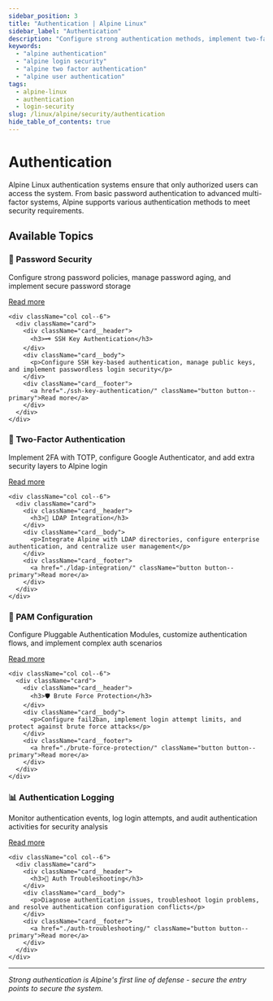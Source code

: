 ```yaml
---
sidebar_position: 3
title: "Authentication | Alpine Linux"
sidebar_label: "Authentication"
description: "Configure strong authentication methods, implement two-factor authentication, and secure user login processes in Alpine Linux."
keywords:
  - "alpine authentication"
  - "alpine login security"
  - "alpine two factor authentication"
  - "alpine user authentication"
tags:
  - alpine-linux
  - authentication
  - login-security
slug: /linux/alpine/security/authentication
hide_table_of_contents: true
---
```


# Authentication

Alpine Linux authentication systems ensure that only authorized users can access the system. From basic password authentication to advanced multi-factor systems, Alpine supports various authentication methods to meet security requirements.

## Available Topics

<div className="container">
  <div className="row">
    <div className="col col--6">
      <div className="card">
        <div className="card__header">
          <h3>🔑 Password Security</h3>
        </div>
        <div className="card__body">
          <p>Configure strong password policies, manage password aging, and implement secure password storage</p>
        </div>
        <div className="card__footer">
          <a href="./password-security/" className="button button--primary">Read more</a>
        </div>
      </div>
    </div>
    
    <div className="col col--6">
      <div className="card">
        <div className="card__header">
          <h3>🗝️ SSH Key Authentication</h3>
        </div>
        <div className="card__body">
          <p>Configure SSH key-based authentication, manage public keys, and implement passwordless login security</p>
        </div>
        <div className="card__footer">
          <a href="./ssh-key-authentication/" className="button button--primary">Read more</a>
        </div>
      </div>
    </div>
  </div>

  <div className="row">
    <div className="col col--6">
      <div className="card">
        <div className="card__header">
          <h3>📱 Two-Factor Authentication</h3>
        </div>
        <div className="card__body">
          <p>Implement 2FA with TOTP, configure Google Authenticator, and add extra security layers to Alpine login</p>
        </div>
        <div className="card__footer">
          <a href="./two-factor-authentication/" className="button button--primary">Read more</a>
        </div>
      </div>
    </div>
    
    <div className="col col--6">
      <div className="card">
        <div className="card__header">
          <h3>🏢 LDAP Integration</h3>
        </div>
        <div className="card__body">
          <p>Integrate Alpine with LDAP directories, configure enterprise authentication, and centralize user management</p>
        </div>
        <div className="card__footer">
          <a href="./ldap-integration/" className="button button--primary">Read more</a>
        </div>
      </div>
    </div>
  </div>

  <div className="row">
    <div className="col col--6">
      <div className="card">
        <div className="card__header">
          <h3>🔐 PAM Configuration</h3>
        </div>
        <div className="card__body">
          <p>Configure Pluggable Authentication Modules, customize authentication flows, and implement complex auth scenarios</p>
        </div>
        <div className="card__footer">
          <a href="./pam-configuration/" className="button button--primary">Read more</a>
        </div>
      </div>
    </div>
    
    <div className="col col--6">
      <div className="card">
        <div className="card__header">
          <h3>🛡️ Brute Force Protection</h3>
        </div>
        <div className="card__body">
          <p>Configure fail2ban, implement login attempt limits, and protect against brute force attacks</p>
        </div>
        <div className="card__footer">
          <a href="./brute-force-protection/" className="button button--primary">Read more</a>
        </div>
      </div>
    </div>
  </div>

  <div className="row">
    <div className="col col--6">
      <div className="card">
        <div className="card__header">
          <h3>📊 Authentication Logging</h3>
        </div>
        <div className="card__body">
          <p>Monitor authentication events, log login attempts, and audit authentication activities for security analysis</p>
        </div>
        <div className="card__footer">
          <a href="./authentication-logging/" className="button button--primary">Read more</a>
        </div>
      </div>
    </div>
    
    <div className="col col--6">
      <div className="card">
        <div className="card__header">
          <h3>🔧 Auth Troubleshooting</h3>
        </div>
        <div className="card__body">
          <p>Diagnose authentication issues, troubleshoot login problems, and resolve authentication configuration conflicts</p>
        </div>
        <div className="card__footer">
          <a href="./auth-troubleshooting/" className="button button--primary">Read more</a>
        </div>
      </div>
    </div>
  </div>
</div>

---

*Strong authentication is Alpine's first line of defense - secure the entry points to secure the system.*